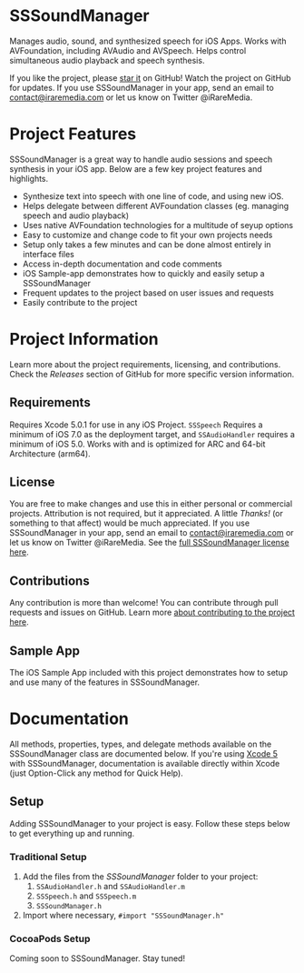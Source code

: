 SSSoundManager
==============

Manages audio, sound, and synthesized speech for iOS Apps. Works with AVFoundation, including AVAudio and AVSpeech. Helps control simultaneous audio playback and speech synthesis.

If you like the project, please [star it](https://github.com/SamSpencer/SSSoundManager) on GitHub! Watch the project on GitHub for updates. If you use SSSoundManager in your app, send an email to contact@iraremedia.com or let us know on Twitter @iRareMedia.

# Project Features
SSSoundManager is a great way to handle audio sessions and speech synthesis in your iOS app. Below are a few key project features and highlights.
* Synthesize text into speech with one line of code, and using new iOS.  
* Helps delegate between different AVFoundation classes (eg. managing speech and audio playback)  
* Uses native AVFoundation technologies for a multitude of seyup options  
* Easy to customize and change code to fit your own projects needs  
* Setup only takes a few minutes and can be done almost entirely in interface files  
* Access in-depth documentation and code comments  
* iOS Sample-app demonstrates how to quickly and easily setup a SSSoundManager  
* Frequent updates to the project based on user issues and requests  
* Easily contribute to the project

# Project Information
Learn more about the project requirements, licensing, and contributions. Check the *Releases* section of GitHub for more specific version information.

## Requirements
Requires Xcode 5.0.1 for use in any iOS Project. `SSSpeech` Requires a minimum of iOS 7.0 as the deployment target, and `SSAudioHandler` requires a minimum of iOS 5.0. Works with and is optimized for ARC and 64-bit Architecture (arm64).

## License 
You are free to make changes and use this in either personal or commercial projects. Attribution is not required, but it appreciated. A little *Thanks!* (or something to that affect) would be much appreciated. If you use SSSoundManager in your app, send an email to contact@iraremedia.com or let us know on Twitter @iRareMedia. See the [full SSSoundManager license here](https://github.com/SamSpencer/SSSoundManager/blob/master/LICENSE.md).

## Contributions
Any contribution is more than welcome! You can contribute through pull requests and issues on GitHub. Learn more [about contributing to the project here](https://github.com/SamSpencer/SSSoundManager/blob/master/CONTRIBUTING.md).

## Sample App
The iOS Sample App included with this project demonstrates how to setup and use many of the features in SSSoundManager.

# Documentation
All methods, properties, types, and delegate methods available on the SSSoundManager class are documented below. If you're using [Xcode 5](https://developer.apple.com/technologies/tools/whats-new.html) with SSSoundManager, documentation is available directly within Xcode (just Option-Click any method for Quick Help).

## Setup
Adding SSSoundManager to your project is easy. Follow these steps below to get everything up and running.

### Traditional Setup  
  1. Add the files from the *SSSoundManager* folder to your project:  
		1. `SSAudioHandler.h` and `SSAudioHandler.m`  
		2. `SSSpeech.h` and `SSSpeech.m`  
		2. `SSSoundManager.h`  
  2. Import where necessary, `#import "SSSoundManager.h"`  

### CocoaPods Setup  
Coming soon to SSSoundManager. Stay tuned!

